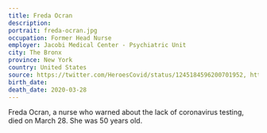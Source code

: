 ```yaml
---
title: Freda Ocran
description: 
portrait: freda-ocran.jpg
occupation: Former Head Nurse
employer: Jacobi Medical Center - Psychiatric Unit
city: The Bronx
province: New York
country: United States
source: https://twitter.com/HeroesCovid/status/1245184596200701952, https://nypost.com/2020/03/30/former-head-nurse-of-jacobi-medical-center-psychiatric-unit-dies-of-coronavirus/amp/?__twitter_impression=true
birth_date: 
death_date: 2020-03-28
---
```


Freda Ocran, a nurse who warned about the lack of coronavirus testing, died on March 28. She was 50 years old.